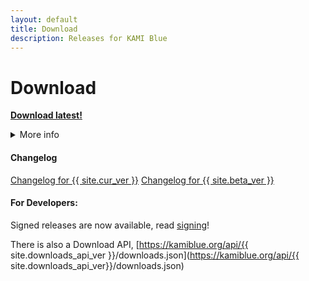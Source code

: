 ```yaml
---
layout: default
title: Download
description: Releases for KAMI Blue
---
```


# Download
<a href="{{ site.github.beta_jar_url }}" class="btnc">**Download latest!**</a>

<details>
	<summary>More info</summary>

This downloads the <code class="language-plaintext highlighter-rouge">{{ site.beta_ver }}</code> jar which can be manually installed by dragging it to the mods folder. 
<br>
You can also open the jar to open the <b>installer</b> which allows you to choose between <code class="language-plaintext highlighter-rouge">{{ site.cur_ver }}</code> and <code class="language-plaintext highlighter-rouge">{{ site.beta_ver }}</code> and automatically installs it for you. 
<br><br>
If you want the {{ site.cur_ver }} stable jar to manually install, click <a href="{{ site.github.jar_url }}">here</a>.

</details>

#### Changelog
<a href="changelog" class="btnc">Changelog for {{ site.cur_ver }}</a>
<a href="https://github.com/kami-blue/nightly-releases/releases/latest" class="btnc">Changelog for {{ site.beta_ver }}</a>

#### For Developers:

Signed releases are now available, read [signing](/signing)!

There is also a Download API, [https://kamiblue.org/api/{{ site.downloads_api_ver }}/downloads.json](https://kamiblue.org/api/{{ site.downloads_api_ver}}/downloads.json)

